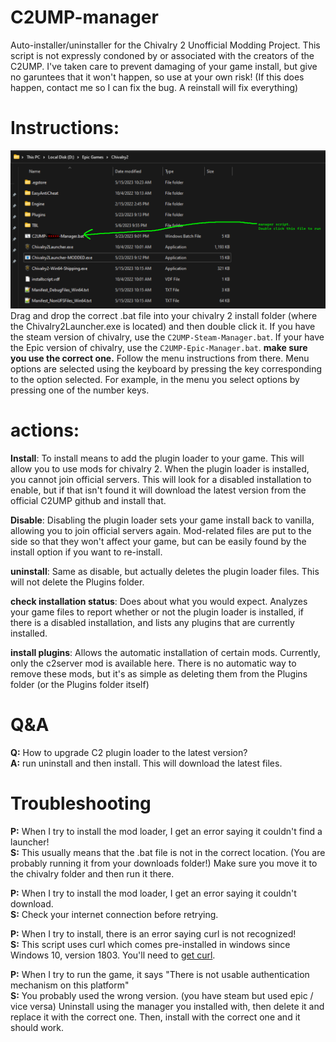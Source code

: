 # C2UMP-manager
Auto-installer/uninstaller for the Chivalry 2 Unofficial Modding Project. This script is not expressly condoned by or associated with the creators of the C2UMP. I've taken care to prevent damaging of your game install, but give no garuntees that it won't happen, so use at your own risk! (If this does happen, contact me so I can fix the bug. A reinstall will fix everything)

# Instructions:
![image depicting exactly what folder to put the file in. This is described in text below.](whereToPutBat.png)
  Drag and drop the correct .bat file into your chivalry 2 install folder (where the Chivalry2Launcher.exe is located) and then double click it. If you have the steam version of chivalry, use the `C2UMP-Steam-Manager.bat`. If your have the Epic version of chivalry, use the `C2UMP-Epic-Manager.bat`. **make sure you use the correct one.** Follow the menu instructions from there. Menu options are selected using the keyboard by pressing the key corresponding to the option selected. For example, in the menu you select options by pressing one of the number keys.
  
# actions:
  
 **Install**: To install means to add the plugin loader to your game. This will allow you to use mods for chivalry 2. When the plugin loader is installed, you cannot join official servers. This will look for a disabled installation to enable, but if that isn't found it will download the latest version from the official C2UMP github and install that.
 
 **Disable**: Disabling the plugin loader sets your game install back to vanilla, allowing you to join official servers again. Mod-related files are put to the side so that they won't affect your game, but can be easily found by the install option if you want to re-install.
 
 **uninstall**: Same as disable, but actually deletes the plugin loader files. This will not delete the Plugins folder.
 
 **check installation status**: Does about what you would expect. Analyzes your game files to report whether or not the plugin loader is installed, if there is a disabled installation, and lists any plugins that are currently installed.
 
 **install plugins**: Allows the automatic installation of certain mods. Currently, only the c2server mod is available here. There is no automatic way to remove these mods, but it's as simple as deleting them from the Plugins folder (or the Plugins folder itself)

# Q&A

**Q:** How to upgrade C2 plugin loader to the latest version?  
**A:** run uninstall and then install. This will download the latest files.  

# Troubleshooting

**P:** When I try to install the mod loader, I get an error saying it couldn't find a launcher!  
**S:** This usually means that the .bat file is not in the correct location. (You are probably running it from your downloads folder!) Make sure you move it to the chivalry folder and then run it there.  

**P:** When I try to install the mod loader, I get an error saying it couldn't download.  
**S:** Check your internet connection before retrying.  

**P:** When I try to install, there is an error saying curl is not recognized!  
**S:** This script uses curl which comes pre-installed in windows since Windows 10, version 1803. You'll need to [get curl](https://stackoverflow.com/questions/9507353/how-do-i-install-and-use-curl-on-windows).  

**P:** When I try to run the game, it says "There is not usable authentication mechanism on this platform"  
**S:** You probably used the wrong version. (you have steam but used epic / vice versa) Uninstall using the manager you installed with, then delete it and replace it with the correct one. Then, install with the correct one and it should work.
